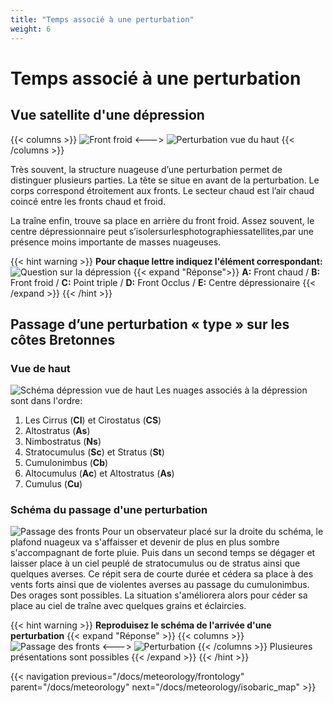 ```yaml
---
title: "Temps associé à une perturbation"
weight: 6
---
```


# Temps associé à une perturbation

## Vue satellite d'une dépression
{{< columns >}}
![Front froid](../images/satellite-view-depression.png)
<--->
![Perturbation vue du haut](../images/perturbation-skyview.png)
{{< /columns >}}

Très souvent, la structure nuageuse d’une perturbation permet de distinguer plusieurs parties. La tête se situe en avant de la perturbation.
Le corps correspond étroitement aux fronts. Le secteur chaud est l’air chaud coincé entre les fronts chaud et froid.

La traîne enfin, trouve sa place en arrière du front froid.
Assez souvent, le centre dépressionnaire peut s’isolersurlesphotographiessatellites,par une présence moins importante de masses nuageuses.

{{< hint warning >}}
**Pour chaque lettre indiquez l'élément correspondant:** 
![Question sur la dépression](../images/depression-question.png)
{{< expand "Réponse">}}
**A:** Front chaud / **B:** Front froid / **C:** Point triple / **D:** Front Occlus / **E:** Centre dépressionaire
{{< /expand >}}
{{< /hint >}}

## Passage d’une perturbation « type » sur les côtes Bretonnes
### Vue de haut
![Schéma dépression vue de haut](../images/sky-view-depression.png)
Les nuages associés à la dépression sont dans l'ordre:
1. Les Cirrus (**CI**) et Cirostatus (**CS**)
2. Altostratus (**As**)
3. Nimbostratus (**Ns**)
4. Stratocumulus (**Sc**) et Stratus (**St**)
5. Cumulonimbus (**Cb**)
6. Altocumulus (**Ac**) et Altostratus (**As**)
7. Cumulus (**Cu**)

### Schéma du passage d'une perturbation
![Passage des fronts](../images/fronts-passage.png)
Pour un observateur placé sur la droite du schéma, le plafond nuageux va s'affaisser et devenir de plus en plus sombre s'accompagnant de forte pluie. 
Puis dans un second temps se dégager et laisser place à un ciel peuplé de stratocumulus ou de stratus ainsi que quelques averses.
Ce répit sera de courte durée et cédera sa place à des vents forts ainsi que de violentes averses au passage du cumulonimbus. Des orages sont possibles.
La situation s'améliorera alors pour céder sa place au ciel de traîne avec quelques grains et éclaircies.

{{< hint warning >}}
**Reproduisez le schéma de l'arrivée d'une perturbation**
{{< expand "Réponse" >}}
{{< columns >}}
![Passage des fronts](../images/fronts-passage.png)
<--->
![Perturbation](../images/perturbation.gif)
{{< /columns >}}
Plusieures présentations sont possibles
{{< /expand >}}
{{< /hint >}}

{{< navigation previous="/docs/meteorology/frontology" parent="/docs/meteorology" next="/docs/meteorology/isobaric_map" >}}
